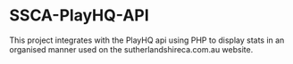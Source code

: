# SSCA-PlayHQ-API
This project integrates with the PlayHQ api using PHP to display stats in an organised manner used on the sutherlandshireca.com.au website. 
